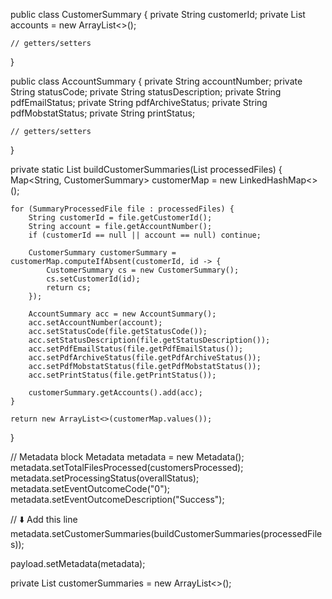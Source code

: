 public class CustomerSummary {
    private String customerId;
    private List<AccountSummary> accounts = new ArrayList<>();

    // getters/setters
}

public class AccountSummary {
    private String accountNumber;
    private String statusCode;
    private String statusDescription;
    private String pdfEmailStatus;
    private String pdfArchiveStatus;
    private String pdfMobstatStatus;
    private String printStatus;

    // getters/setters
}

private static List<CustomerSummary> buildCustomerSummaries(List<SummaryProcessedFile> processedFiles) {
    Map<String, CustomerSummary> customerMap = new LinkedHashMap<>();

    for (SummaryProcessedFile file : processedFiles) {
        String customerId = file.getCustomerId();
        String account = file.getAccountNumber();
        if (customerId == null || account == null) continue;

        CustomerSummary customerSummary = customerMap.computeIfAbsent(customerId, id -> {
            CustomerSummary cs = new CustomerSummary();
            cs.setCustomerId(id);
            return cs;
        });

        AccountSummary acc = new AccountSummary();
        acc.setAccountNumber(account);
        acc.setStatusCode(file.getStatusCode());
        acc.setStatusDescription(file.getStatusDescription());
        acc.setPdfEmailStatus(file.getPdfEmailStatus());
        acc.setPdfArchiveStatus(file.getPdfArchiveStatus());
        acc.setPdfMobstatStatus(file.getPdfMobstatStatus());
        acc.setPrintStatus(file.getPrintStatus());

        customerSummary.getAccounts().add(acc);
    }

    return new ArrayList<>(customerMap.values());
}

// Metadata block
Metadata metadata = new Metadata();
metadata.setTotalFilesProcessed(customersProcessed);
metadata.setProcessingStatus(overallStatus);
metadata.setEventOutcomeCode("0");
metadata.setEventOutcomeDescription("Success");

// ⬇️ Add this line
metadata.setCustomerSummaries(buildCustomerSummaries(processedFiles));

payload.setMetadata(metadata);

private List<CustomerSummary> customerSummaries = new ArrayList<>();
